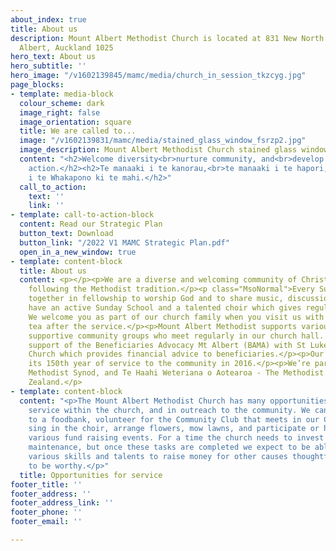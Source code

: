 ```yaml
---
about_index: true
title: About us
description: Mount Albert Methodist Church is located at 831 New North Road, Mount
  Albert, Auckland 1025
hero_text: About us
hero_subtitle: ''
hero_image: "/v1602139845/mamc/media/church_in_session_tkzcyg.jpg"
page_blocks:
- template: media-block
  colour_scheme: dark
  image_right: false
  image_orientation: square
  title: We are called to...
  image: "/v1602139831/mamc/media/stained_glass_window_fsrzp2.jpg"
  image_description: Mount Albert Methodist Church stained glass window in foyer
  content: "<h2>Welcome diversity<br>nurture community, and<br>develop faith into
    action.</h2><h2>Te manaaki i te kanorau,<br>te manaaki i te hapori, me<br>te whakahanake
    i te Whakapono ki te mahi.</h2>"
  call_to_action:
    text: ''
    link: ''
- template: call-to-action-block
  content: Read our Strategic Plan
  button_text: Download
  button_link: "/2022 V1 MAMC Strategic Plan.pdf"
  open_in_a_new_window: true
- template: content-block
  title: About us
  content: <p></p><p>We are a diverse and welcoming community of Christian people,
    following the Methodist tradition.</p><p class="MsoNormal">Every Sunday, we meet
    together in fellowship to worship God and to share music, discussion, and refreshments.</p><p>We
    have an active Sunday School and a talented choir which gives regular concerts.
    We welcome you as part of our church family when you visit us with a shared morning
    tea after the service.</p><p>Mount Albert Methodist supports various socially
    supportive community groups who meet regularly in our church hall. We also share
    support of the Beneficiaries Advocacy Mt Albert (BAMA) with St Luke’s Anglican
    Church which provides financial advice to beneficiaries.</p><p>Our church celebrated
    its 150th year of service to the community in 2016.</p><p>We’re part of the Auckland
    Methodist Synod, and Te Haahi Weteriana o Aotearoa - The Methodist Church of New
    Zealand.</p>
- template: content-block
  content: "<p>The Mount Albert Methodist Church has many opportunities for Christian
    service within the church, and in outreach to the community. We can contribute
    to a foodbank, volunteer for the Community Club that meets in our Church Hall,
    sing in the choir, arrange flowers, mow lawns, and participate or help organise
    various fund raising events. For a time the church needs to invest in routine
    maintenance, but once these tasks are completed we expect to be able to use our
    various skills and talents to raise money for other causes thoughtfully considered
    to be worthy.</p>"
  title: Opportunities for service
footer_title: ''
footer_address: ''
footer_address_link: ''
footer_phone: ''
footer_email: ''

---
```

